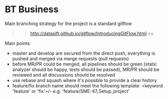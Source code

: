 # BT Business

Main branching strategy for the project is a standard gitflow
>> http://datasift.github.io/gitflow/IntroducingGitFlow.html << 

Main points:
- master and develop are secured from the direct push, everything is pushed and merged via merge requests (pull requests)
- before MR/PR could be merged, all pipelines should be green (static analyzer should be happy, tests should be passed),
MR/PR should be reviewed and all discussions should be resolved 
- use rebase and squash where it's possible to provide a clear history
- feature/fix branch name should meet the following template:
 <keyword 'feature' or 'fix'>/<ticket number>-<ticket title>
e.g. 'feature/SME-47_Setup_project'
